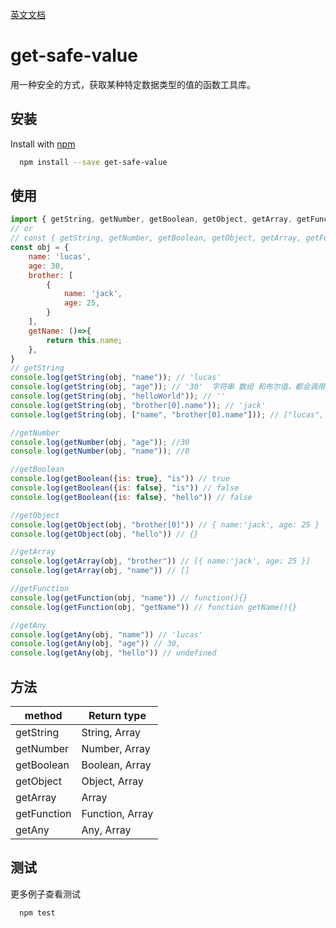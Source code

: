[英文文档](https://github.com/huweicool/get-safe-value#readme)

# get-safe-value

用一种安全的方式，获取某种特定数据类型的值的函数工具库。



## 安装

Install with [npm](https://www.npmjs.com/package/get-safe-value)

```sh
  npm install --save get-safe-value
```



## 使用


```js
import { getString, getNumber, getBoolean, getObject, getArray, getFunction, getAny } from 'get-safe-value';
// or
// const { getString, getNumber, getBoolean, getObject, getArray, getFunction, getAny } =  require('get-safe-value');
const obj = {
	name: 'lucas',
	age: 30,
	brother: [
		{ 
			name: 'jack',
			age: 25,
		}
	],
	getName: ()=>{
		return this.name;
	},
}
// getString
console.log(getString(obj, "name")); // 'lucas'
console.log(getString(obj, "age")); // '30'  字符串 数组 和布尔值，都会调用String构造函数转成String类型
console.log(getString(obj, "helloWorld")); // ''
console.log(getString(obj, "brother[0].name")); // 'jack'
console.log(getString(obj, ["name", "brother[0].name"])); // ["lucas", "jack"]

//getNumber
console.log(getNumber(obj, "age")); //30
console.log(getNumber(obj, "name")); //0

//getBoolean
console.log(getBoolean({is: true}, "is")) // true
console.log(getBoolean({is: false}, "is")) // false
console.log(getBoolean({is: false}, "hello")) // false

//getObject
console.log(getObject(obj, "brother[0]")) // { name:'jack', age: 25 }
console.log(getObject(obj, "hello")) // {}

//getArray
console.log(getArray(obj, "brother")) // [{ name:'jack', age: 25 }]
console.log(getArray(obj, "name")) // []

//getFunction
console.log(getFunction(obj, "name")) // function(){}
console.log(getFunction(obj, "getName")) // function getName(){}

//getAny
console.log(getAny(obj, "name")) // 'lucas'
console.log(getAny(obj, "age")) // 30,
console.log(getAny(obj, "hello")) // undefined

```


## 方法

| method | Return type |
| ------ | ------ |
| getString | String, Array |
| getNumber | Number, Array |
| getBoolean | Boolean, Array |
| getObject | Object, Array |
| getArray | Array |
| getFunction | Function, Array |
| getAny | Any, Array |



## 测试
更多例子查看测试
```sh
  npm test
```